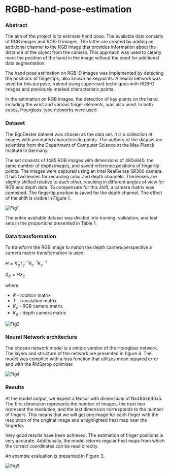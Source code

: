 # RGBD-hand-pose-estimation

### Abstract

The aim of the project is to estimate hand pose. The available data consists of RGB images and RGB-D images. The latter are created by adding an additional channel to the RGB image that provides information about the distance of the object from the camera. This approach was used to clearly mark the position of the hand in the image without the need for additional data segmentation.

The hand pose estimation on RGB-D images was implemented by detecting the positions of fingertips, also known as keypoints. A neural network was used for this purpose, trained using supervised techniques with RGB-D images and previously marked characteristic points.

In the estimation on RGB images, the detection of key points on the hand, including the wrist and various finger elements, was also used. In both cases, Hourglass-type networks were used.

### Dataset

The EgoDexter dataset was chosen as the data set. It is a collection of images with annotated characteristic points. The authors of the dataset are scientists from the Department of Computer Science at the Max Planck Institute in Germany.

The set consists of 1485 RGB images with dimensions of 480x640, the same number of depth images, and saved reference positions of fingertip points. The images were captured using an Intel RealSense SR300 camera. It has two lenses for recording color and depth channels. The lenses are slightly shifted relative to each other, resulting in different angles of view for RGB and depth data. To compensate for this shift, a camera matrix was combined. The fingertip position is saved for the depth channel. The effect of the shift is visible in Figure 1.

![Fig1](images/rgb_depth_kps.jpg?raw=true "Fig. 1 Keypoints marked on RGB and depth image")

The entire available dataset was divided into training, validation, and test sets in the proportions presented in Table 1.

### Data transformation

To transform the RGB image to match the depth camera perspective a camera matrix transformation is used.

$H = K_d T_c^{-1} R_c^{-1} K_c^{-1}$

$X_d = H X_c$

where:
- $R$ - rotation matrix
- $T$ - translation matrix
- $K_c$ - RGB camera matrix
- $K_d$ - depth camera matrix

![Fig2](images/rgb_to_depth_transform.jpg?raw=true "Fig. 2 RGB, depth and keypoints overlayed before and after transformatino")

### Neural Network architecture

The chosen network model is a simple version of the Hourglass network. The layers and structure of the network are presented in figure 4.
The model was compiled with a loss function that utilizes mean squared error and with the RMSprop optimizer.

![Fig4](images/model.png?raw=true "Fig. 4 Neural Network architecture")

### Results

At the model output, we expect a tensor with dimensions of Nx480x640x5. The first dimension represents the number of images, the next two represent the resolution, and the last dimension corresponds to the number of fingers. This means that we will get one image for each finger with the resolution of the original image and a highlighted heat map near the fingertip.

Very good results have been achieved. The estimation of finger positions is very accurate. Additionally, the model returns regular heat maps from which the correct coordinates can be read directly.

An example evaluation is presented in Figure 3.

![Fig3](images/results.jpg?raw=true "Fig. 3 Estimated keypoints heatmaps")
